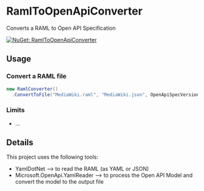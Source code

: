 # RamlToOpenApiConverter
Converts a RAML to Open API Specification

[![NuGet: RamlToOpenApiConverter](https://img.shields.io/nuget/v/RamlToOpenApiConverter)](https://www.nuget.org/packages/RamlToOpenApiConverter)

## Usage

### Convert a RAML file
``` c#
new RamlConverter()
  .ConvertToFile("MediaWiki.raml", "MediaWiki.json", OpenApiSpecVersion.OpenApi3_0, OpenApiFormat.Json);
```


### Limits
- ...


## Details
This project uses the following tools:
- YamlDotNet --> to read the RAML (as YAML or JSON)
- Microsoft.OpenApi.YamlReader --> to process the Open API Model and convert the model to the output file